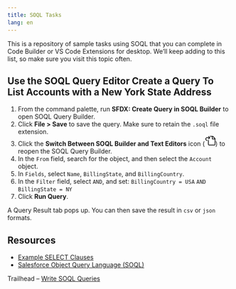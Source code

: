 ```yaml
---
title: SOQL Tasks
lang: en
---
```


This is a repository of sample tasks using SOQL that you can complete in Code Builder or VS Code Extensions for desktop. We’ll keep adding to this list, so make sure you visit this topic often. 


## Use the SOQL Query Editor Create a Query To List Accounts with a New York State Address

1. From the command palette, run **SFDX: Create Query in SOQL Builder** to open SOQL Query Builder.
2. Click **File > Save** to save the query. Make sure to retain the `.soql` file extension.
3. Click the **Switch Between SOQL Builder and Text Editors** icon (<img src="../../../images/go-to-file.svg">) to reopen the SOQL Query Builder.
4. In the `From` field, search for the object, and then select the `Account` object.
5. In `Fields`, select `Name`, `BillingState`, and `BillingCountry`.
6. In the `Filter` field, select `AND`, and set:
    `BillingCountry = USA`
    `AND`
    `BillingState = NY`
7.   Click **Run Query**.

A Query Result tab pops up. You can then save the result in `csv` or `json` formats.


## Resources

- [Example SELECT Clauses](https://developer.salesforce.com/docs/atlas.en-us.236.0.soql_sosl.meta/soql_sosl/sforce_api_calls_soql_select_examples.htm)
- [Salesforce Object Query Language (SOQL)](https://developer.salesforce.com/docs/atlas.en-us.236.0.soql_sosl.meta/soql_sosl/sforce_api_calls_soql.htm)

Trailhead
 – [Write SOQL Queries](https://trailhead.salesforce.com/content/learn/modules/apex_database/apex_database_soql)
